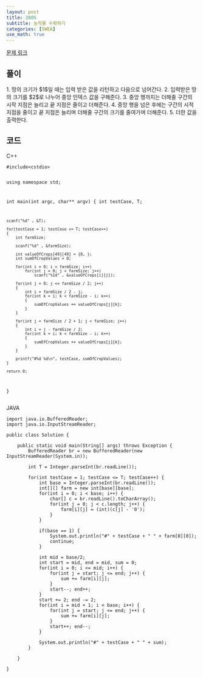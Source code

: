 ```yaml
---
layout: post
title: 2805
subtitle: 농작물 수확하기
categories: [SWEA]
use_math: true
---
```


[문제 링크](https://swexpertacademy.com/main/code/problem/problemDetail.do?contestProbId=AV7GLXqKAWYDFAXB)

<h2 class="section-heading">풀이</h2>
1. 땅의 크기가 $1$일 때는 입력 받은 값을 리턴하고 다음으로 넘어간다.
2. 입력받은 땅의 크기를 $2$로 나누어 중앙 인덱스 값을 구해준다.
3. 중앙 행까지는 더해줄 구간의 시작 지점은 늘리고 끝 지점은 줄이고 더해준다.
4. 중앙 행을 넘은 후에는 구간의 시적 지점을 줄이고 끝 지점은 늘리며 더해줄 구간의 크기를 줄여가며 더해준다. 
5. 더한 값을 출력한다.


<h2 class="section-heading">코드</h2>
C++  
<pre><code class="cpp">#include&lt;cstdio&gt;

using namespace std;

int main(int argc, char** argv)
{
    int testCase, T;

    scanf("%d" , &T);

    for(testCase = 1; testCase <= T; testCase++)
    {
        int farmSize;

        scanf("%d" , &farmSize);

		int valueOfCrops[49][49] = {0, };
        int sumOfCropValues = 0;

        for(int i = 0; i < farmSize; i++)
            for(int j = 0; j < farmSize; j++)
                scanf("%1d" , &valueOfCrops[i][j]);

        for(int j = 0; j <= farmSize / 2; j++)
        {
            int i = farmSize / 2 - j;
            for(int k = i; k < farmSize - i; k++)
            {
                sumOfCropValues += valueOfCrops[j][k];
            }
        }

        for(int j = farmSize / 2 + 1; j < farmSize; j++)
        {
            int i = j - farmSize / 2;
            for(int k = i; k < farmSize - i; k++)
            {
                sumOfCropValues += valueOfCrops[j][k];
            }
        }

    	printf("#%d %d\n", testCase, sumOfCropValues);
    }

    return 0;
}</code></pre>


JAVA
<pre><code class="java">import java.io.BufferedReader;
import java.io.InputStreamReader;

public class Solution {

	public static void main(String[] args) throws Exception {
		BufferedReader br = new BufferedReader(new InputStreamReader(System.in));
		
		int T = Integer.parseInt(br.readLine());
		
		for(int testCase = 1; testCase <= T; testCase++) {
			int base = Integer.parseInt(br.readLine());
			int[][] farm = new int[base][base];
			for(int i = 0; i < base; i++) {
				char[] c = br.readLine().toCharArray();
				for(int j = 0; j < c.length; j++) {
					farm[i][j] = (int)(c[j] - '0');
				}
			}
			
			if(base == 1) {
				System.out.println("#" + testCase + " " + farm[0][0]);
				continue;
			}
			
			int mid = base/2;
			int start = mid, end = mid, sum = 0;
			for(int i = 0; i <= mid; i++) {
				for(int j = start; j <= end; j++) {
					sum += farm[i][j];
				}
				start--; end++;
			}
			start += 2; end -= 2;
			for(int i = mid + 1; i < base; i++) {
				for(int j = start; j <= end; j++) {
					sum += farm[i][j];
				}
				start++; end--;
			}
			
			System.out.println("#" + testCase + " " + sum);
		}

	}

} </code></pre>